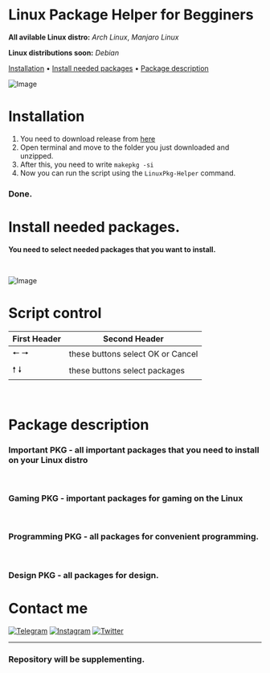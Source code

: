  
 
 # Linux Package Helper for Begginers
 
 **All avilable Linux distro:** *Arch Linux*, *Manjaro Linux*
 
 **Linux distributions soon:** *Debian* 

  <a href="#installation">Installation</a>
  •
  <a href="#install-needed-packages">Install needed packages</a>
  •
  <a href="#package-description">Package description</a>
</p>

![Image](https://i.imgur.com/htDmNaG.png)

 # Installation

1. You need to download release from [here](https://github.com/naddurkostia/LinuxPkg-Helper/releases/tag/BUILD)
2. Open terminal and move to the folder you just downloaded and unzipped.
3. After this, you need to write `makepkg -si`
4. Now you can run the script using the `LinuxPkg-Helper` command.

### **Done.**


 # Install needed packages.

**You need to select needed packages that you want to install.**

<br/>

![Image](https://i.imgur.com/7beYHGG.png)

# Script control
<!-- 
**🠔 🠖** - these buttons select OK or Cancel

**🠕 🠗** - these buttons select packages -->

First Header  | Second Header
------------- | -------------
🠔 🠖  | these buttons select OK or Cancel
🠕 🠗  | these buttons select packages

<br/>

# Package description

### Important PKG - all important packages that you need to  install on your Linux distro

<br/>

### Gaming PKG - important packages for gaming on the Linux

<br/>

### Programming PKG - all packages for convenient programming.

<br/>

### Design PKG - all packages for design.

# Contact me

[![Telegram](https://img.shields.io/badge/-Telegram-090909?style=for-the-badge&logo=telegram&logoColor=27A0D9)](https://t.me/kostiandd)
[![Instagram](https://img.shields.io/badge/-Instagram-090909?style=for-the-badge&logo=instagram&logoColor=B4068E)](https://www.instagram.com/nadduur/)
[![Twitter](https://img.shields.io/badge/-Twitter-090909?style=for-the-badge&logo=Twitter&logoColor=1C9DEB)](https://twitter.com/naddurkostia)

---

### Repository will be supplementing.








